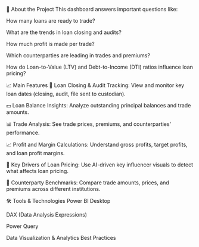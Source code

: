 📄 About the Project
This dashboard answers important questions like:

How many loans are ready to trade?

What are the trends in loan closing and audits?

How much profit is made per trade?

Which counterparties are leading in trades and premiums?

How do Loan-to-Value (LTV) and Debt-to-Income (DTI) ratios influence loan pricing?

📈 Main Features
📅 Loan Closing & Audit Tracking: View and monitor key loan dates (closing, audit, file sent to custodian).

💵 Loan Balance Insights: Analyze outstanding principal balances and trade amounts.

📊 Trade Analysis: See trade prices, premiums, and counterparties' performance.

📈 Profit and Margin Calculations: Understand gross profits, target profits, and loan profit margins.

🧠 Key Drivers of Loan Pricing: Use AI-driven key influencer visuals to detect what affects loan pricing.

🏦 Counterparty Benchmarks: Compare trade amounts, prices, and premiums across different institutions.

🛠 Tools & Technologies
Power BI Desktop

DAX (Data Analysis Expressions)

Power Query

Data Visualization & Analytics Best Practices

